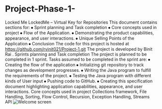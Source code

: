 # Project-Phase-1-
Locked Me 
LockedMe – Virtual Key for Repositories
This document contains sections for: 
⦁ Sprint planning and Task completion 
⦁ Core concepts used in project
⦁ Flow of the Application.
⦁ Demonstrating the product capabilities, appearance, and user interactions.
⦁ Unique Selling Points of the Application
⦁ Conclusion
The code for this project is hosted at https://github.com/rvinit021/Project-1.git
The project is developed by Binit Rai .
Sprints planning and Task completion
The project is planned to be completed in 1 sprint. Tasks assumed to be completed in the sprint are:
⦁ Creating the flow of the application
⦁ Initializing git repository to track changes as development progresses.
⦁ Writing the Java program to fulfill the requirements of the project.
⦁ Testing the Java program with different kinds of User input
⦁ Pushing code to GitHub.
⦁ Creating this specification document highlighting application capabilities, appearance, and user interactions.
Core concepts used in project
Collections framework, File Handling, Sorting, Flow Control, Recursion, Exception Handling, Streams API 
![Welcome screen ](https://user-images.githubusercontent.com/105557878/191202665-1ded83db-825d-4215-bfb9-cd0ebbafa038.png)
